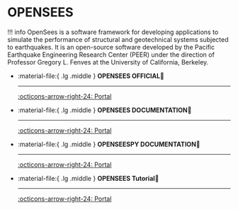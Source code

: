 # OPENSEES

!!! info
    OpenSees is a software framework for developing applications to simulate the performance of structural and geotechnical systems subjected to earthquakes. It is an open-source software developed by the Pacific Earthquake Engineering Research Center (PEER) under the direction of Professor Gregory L. Fenves at the University of California, Berkeley.

<div class="grid cards" markdown>

-   :material-file:{ .lg .middle } __OPENSEES OFFICIAL🎯__

    ---


    [:octicons-arrow-right-24: <a href="https://opensees.berkeley.edu/OpenSees/user/download.php" target="_blank"> Portal </a>](#)

-   :material-file:{ .lg .middle } __OPENSEES DOCUMENTATION🎯__

    ---


    [:octicons-arrow-right-24: <a href="https://opensees.github.io/OpenSeesDocumentation/index.html" target="_blank"> Portal </a>](#)

-   :material-file:{ .lg .middle } __OPENSEESPY DOCUMENTATION🎯__

    ---

    [:octicons-arrow-right-24: <a href="https://openseespydoc.readthedocs.io/en/latest/" target="_blank"> Portal </a>](#)

-   :material-file:{ .lg .middle } __OPENSEES Tutorial🎯__

    ---

    [:octicons-arrow-right-24: <a href="https://www.youtube.com/watch?v=xh0Y2SA2C-8&list=PLKye-ANOSWn1-BsaURprXSndOSzjDPD3a&index=1" target="_blank"> Portal </a>](#)


</div>